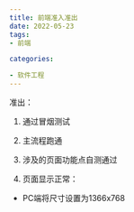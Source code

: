```yaml
---
title: 前端准入准出
date: 2022-05-23
tags: 
- 前端

categories:

- 软件工程
---
```




准出：

1. 通过冒烟测试

2. 主流程跑通

3. 涉及的页面功能点自测通过

4. 页面显示正常：

- PC端将尺寸设置为1366x768

